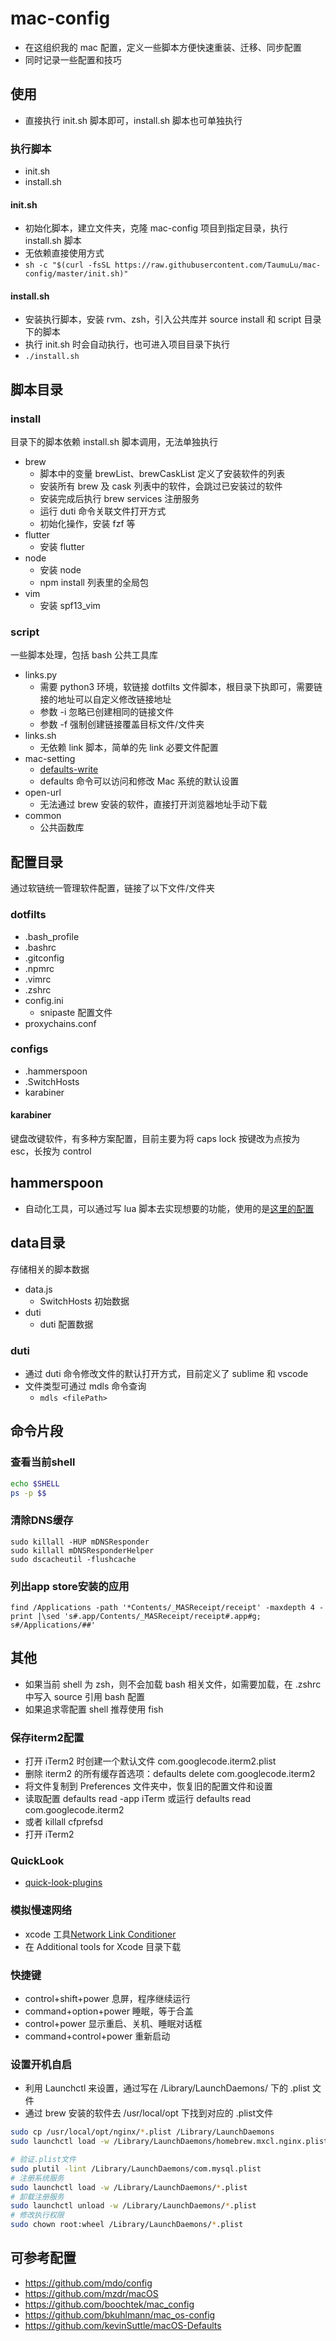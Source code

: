 # mac-config
- 在这组织我的 mac 配置，定义一些脚本方便快速重装、迁移、同步配置
- 同时记录一些配置和技巧

## 使用
- 直接执行 init.sh 脚本即可，install.sh 脚本也可单独执行

### 执行脚本
- init.sh
- install.sh

#### init.sh
- 初始化脚本，建立文件夹，克隆 mac-config 项目到指定目录，执行 install.sh 脚本
- 无依赖直接使用方式
- `sh -c "$(curl -fsSL https://raw.githubusercontent.com/TaumuLu/mac-config/master/init.sh)"`

#### install.sh
- 安装执行脚本，安装 rvm、zsh，引入公共库并 source install 和 script 目录下的脚本
- 执行 init.sh 时会自动执行，也可进入项目目录下执行
- `./install.sh`

## 脚本目录

### install
目录下的脚本依赖 install.sh 脚本调用，无法单独执行

- brew
  - 脚本中的变量 brewList、brewCaskList 定义了安装软件的列表
  - 安装所有 brew 及 cask 列表中的软件，会跳过已安装过的软件
  - 安装完成后执行 brew services 注册服务
  - 运行 duti 命令关联文件打开方式
  - 初始化操作，安装 fzf 等
- flutter
  - 安装 flutter
- node
  - 安装 node
  - npm install 列表里的全局包
- vim
  - 安装 spf13_vim

### script
一些脚本处理，包括 bash 公共工具库

- links.py
  - 需要 python3 环境，软链接 dotfilts 文件脚本，根目录下执即可，需要链接的地址可以自定义修改链接地址
  - 参数 -i 忽略已创建相同的链接文件
  - 参数 -f 强制创建链接覆盖目标文件/文件夹
- links.sh
  - 无依赖 link 脚本，简单的先 link 必要文件配置
- mac-setting
  - [defaults-write](https://www.defaults-write.com)
  - defaults 命令可以访问和修改 Mac 系统的默认设置
- open-url
  - 无法通过 brew 安装的软件，直接打开浏览器地址手动下载
- common
  - 公共函数库

## 配置目录
通过软链统一管理软件配置，链接了以下文件/文件夹

### dotfilts
- .bash_profile
- .bashrc
- .gitconfig
- .npmrc
- .vimrc
- .zshrc
- config.ini
  - snipaste 配置文件
- proxychains.conf

### configs
- .hammerspoon
- .SwitchHosts
- karabiner

#### karabiner
键盘改键软件，有多种方案配置，目前主要为将 caps lock 按键改为点按为 esc，长按为 control

## hammerspoon
- 自动化工具，可以通过写 lua 脚本去实现想要的功能，使用的是[这里的配置](https://github.com/TaumuLu/hammerspoon-config)

## data目录
存储相关的脚本数据

- data.js
  + SwitchHosts 初始数据
- duti
  + duti 配置数据

### duti
- 通过 duti 命令修改文件的默认打开方式，目前定义了 sublime 和 vscode
- 文件类型可通过 mdls 命令查询
  - `mdls <filePath>`

## 命令片段

### 查看当前shell
```bash
echo $SHELL
ps -p $$
```

### 清除DNS缓存
```
sudo killall -HUP mDNSResponder
sudo killall mDNSResponderHelper
sudo dscacheutil -flushcache
```

### 列出app store安装的应用
```
find /Applications -path '*Contents/_MASReceipt/receipt' -maxdepth 4 -print |\sed 's#.app/Contents/_MASReceipt/receipt#.app#g; s#/Applications/##'
```

## 其他
- 如果当前 shell 为 zsh，则不会加载 bash 相关文件，如需要加载，在 .zshrc 中写入 source 引用 bash 配置
- 如果追求零配置 shell 推荐使用 fish

### 保存iterm2配置
- 打开 iTerm2 时创建一个默认文件 com.googlecode.iterm2.plist
- 删除 iterm2 的所有缓存首选项：defaults delete com.googlecode.iterm2
- 将文件复制到 Preferences 文件夹中，恢复旧的配置文件和设置
- 读取配置 defaults read -app iTerm 或运行 defaults read com.googlecode.iterm2
- 或者 killall cfprefsd
- 打开 iTerm2

### QuickLook
- [quick-look-plugins](https://github.com/sindresorhus/quick-look-plugins)

### 模拟慢速网络
- xcode 工具[Network Link Conditioner](https://www.jianshu.com/p/343aa3a65c5c)
- 在 Additional tools for Xcode 目录下载

### 快捷键
- control+shift+power 息屏，程序继续运行
- command+option+power 睡眠，等于合盖
- control+power 显示重启、关机、睡眠对话框
- command+control+power 重新启动

### 设置开机自启
- 利用 Launchctl 来设置，通过写在 /Library/LaunchDaemons/ 下的 .plist 文件
- 通过 brew 安装的软件去 /usr/local/opt 下找到对应的 .plist文件

```bash
sudo cp /usr/local/opt/nginx/*.plist /Library/LaunchDaemons
sudo launchctl load -w /Library/LaunchDaemons/homebrew.mxcl.nginx.plist

# 验证.plist文件
sudo plutil -lint /Library/LaunchDaemons/com.mysql.plist
# 注册系统服务
sudo launchctl load -w /Library/LaunchDaemons/*.plist
# 卸载注册服务
sudo launchctl unload -w /Library/LaunchDaemons/*.plist
# 修改执行权限
sudo chown root:wheel /Library/LaunchDaemons/*.plist
```

## 可参考配置
- https://github.com/mdo/config
- https://github.com/mzdr/macOS
- https://github.com/boochtek/mac_config
- https://github.com/bkuhlmann/mac_os-config
- https://github.com/kevinSuttle/macOS-Defaults
